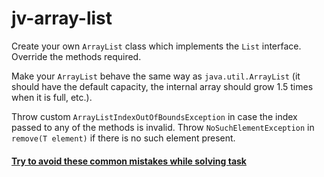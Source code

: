 # jv-array-list

Create your own `ArrayList` class which implements the `List` interface. Override the methods required.
 
Make your `ArrayList` behave the same way as `java.util.ArrayList` 
(it should have the default capacity, the internal array should grow 1.5 times when it is full, etc.).

Throw custom `ArrayListIndexOutOfBoundsException` in case the index passed to any of the methods is invalid.
Throw `NoSuchElementException` in `remove(T element)` if there is no such element present.
#### [Try to avoid these common mistakes while solving task](https://mate-academy.github.io/jv-program-common-mistakes/java-core/collections/array-list.html)
